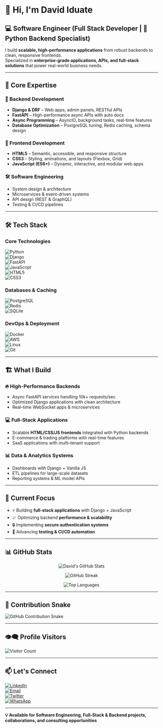 # 👋 Hi, I'm David Iduate  
## 💻 Software Engineer (Full Stack Developer | 🐍 Python Backend Specialist)  

I build **scalable, high-performance applications** from robust backends to clean, responsive frontends.  
Specialized in **enterprise-grade applications, APIs, and full-stack solutions** that power real-world business needs.  

---

## 🎯 Core Expertise  

### 🚀 Backend Development  
- **Django & DRF** – Web apps, admin panels, RESTful APIs  
- **FastAPI** – High-performance async APIs with auto docs  
- **Async Programming** – AsyncIO, background tasks, real-time features  
- **Database Optimization** – PostgreSQL tuning, Redis caching, schema design  

### 🎨 Frontend Development  
- **HTML5** – Semantic, accessible, and responsive structure  
- **CSS3** – Styling, animations, and layouts (Flexbox, Grid)  
- **JavaScript (ES6+)** – Dynamic, interactive, and modular web apps  

### 🛠 Software Engineering  
- System design & architecture  
- Microservices & event-driven systems  
- API design (REST & GraphQL)  
- Testing & CI/CD pipelines  

---

## 🛠 Tech Stack  

### **Core Technologies**  
![Python](https://img.shields.io/badge/-Python-3776AB?style=for-the-badge&logo=python&logoColor=white)  
![Django](https://img.shields.io/badge/-Django-092E20?style=for-the-badge&logo=django&logoColor=white)  
![FastAPI](https://img.shields.io/badge/-FastAPI-009688?style=for-the-badge&logo=fastapi&logoColor=white)  
![JavaScript](https://img.shields.io/badge/-JavaScript-F7DF1E?style=for-the-badge&logo=javascript&logoColor=black)  
![HTML5](https://img.shields.io/badge/-HTML5-E34F26?style=for-the-badge&logo=html5&logoColor=white)  
![CSS3](https://img.shields.io/badge/-CSS3-1572B6?style=for-the-badge&logo=css3&logoColor=white)  

### **Databases & Caching**  
![PostgreSQL](https://img.shields.io/badge/-PostgreSQL-336791?style=for-the-badge&logo=postgresql&logoColor=white)  
![Redis](https://img.shields.io/badge/-Redis-DC382D?style=for-the-badge&logo=redis&logoColor=white)  
![SQLite](https://img.shields.io/badge/-SQLite-003B57?style=for-the-badge&logo=sqlite&logoColor=white)  

### **DevOps & Deployment**  
![Docker](https://img.shields.io/badge/-Docker-2496ED?style=for-the-badge&logo=docker&logoColor=white)  
![AWS](https://img.shields.io/badge/-AWS-232F3E?style=for-the-badge&logo=amazon-aws&logoColor=white)  
![Linux](https://img.shields.io/badge/-Linux-FCC624?style=for-the-badge&logo=linux&logoColor=black)  
![Git](https://img.shields.io/badge/-Git-F05032?style=for-the-badge&logo=git&logoColor=white)  

---

## 🏗️ What I Build  

### 🔥 High-Performance Backends  
- Async FastAPI services handling 10k+ requests/sec  
- Optimized Django applications with clean architecture  
- Real-time WebSocket apps & microservices  

### 💻 Full-Stack Applications  
- Scalable **HTML/CSS/JS frontends** integrated with Python backends  
- E-commerce & trading platforms with real-time features  
- SaaS applications with multi-tenant support  

### 📊 Data & Analytics Systems  
- Dashboards with Django + Vanilla JS  
- ETL pipelines for large-scale datasets  
- Reporting systems & ML model APIs  

---

## 🚀 Current Focus  
- ⚡ Building **full-stack applications** with Django + JavaScript  
- 📈 Optimizing backend **performance & scalability**  
- 🔒 Implementing **secure authentication systems**  
- 🧪 Advancing **testing & CI/CD automation**  

---

## 📊 GitHub Stats  

<div align="center">  

![David's GitHub Stats](https://github-readme-stats.vercel.app/api?username=davididuate&show_icons=true&theme=radical&hide_border=true)  

![GitHub Streak](https://streak-stats.demolab.com?user=davididuate&theme=radical&hide_border=true)  

![Top Languages](https://github-readme-stats.vercel.app/api/top-langs/?username=davididuate&layout=compact&theme=radical&hide_border=true)  

</div>  

---

## 🐍 Contribution Snake  

![GitHub Contribution Snake](https://github.com/davididuate/github-contribution-snake.svg)  

---

## 👁‍🗨 Profile Visitors  

![Visitor Count](https://komarev.com/ghpvc/?username=davididuate&label=Profile%20Views&color=0e75b6&style=flat)  

---

## 📫 Let's Connect  

[![LinkedIn](https://img.shields.io/badge/-LinkedIn-0077B5?style=for-the-badge&logo=linkedin&logoColor=white)](https://www.linkedin.com/in/david-iduate)  
[![Email](https://img.shields.io/badge/-Email-D14836?style=for-the-badge&logo=gmail&logoColor=white)](mailto:davididuate11@gmail.com)  
[![Twitter](https://img.shields.io/badge/-Twitter-1DA1F2?style=for-the-badge&logo=twitter&logoColor=white)](https://x.com/IduateD)  
[![WhatsApp](https://img.shields.io/badge/-WhatsApp-25D366?style=for-the-badge&logo=whatsapp&logoColor=white)](https://wa.me/2347039172233)  

---

**💡 Available for Software Engineering, Full-Stack & Backend projects, collaborations, and consulting opportunities**  
